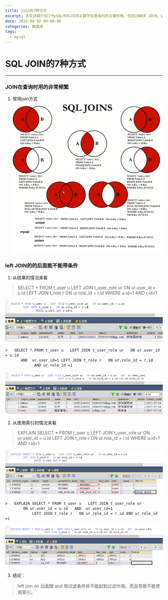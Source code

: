 ```yaml
---
title: join的7种方式
excerpt: 本文详细介绍了MySQL中的JOIN关键字在查询时的关键作用，包括INNER JOIN、LEFT OIN、RIGHT JOIN的不同用法
date: 2016-08-02 09:00:00
categories: 数据库
tags:
  - mysql
---
```


# SQL JOIN的7种方式
----------------

### JOIN在查询时用的非常频繁

1. 常用join方式 ![](../images/mysql/7-join.png)

### left JOIN的的后面能不能带条件

1. 从结果的情况来看

> SELECT * FROM t_user u LEFT JOIN t_user_role ur ON ur.user_id = u.id
> LEFT JOIN t_role r ON ur.role_id = r.id
> WHERE u.id=1 AND r.id=1

![](../images/mysql/7-join-r1.png)	

	>	SELECT * FROM t_user u   LEFT JOIN t_user_role ur   ON ur.user_id = u.id
		   AND  ur.user_id=1 LEFT JOIN t_role r   ON ur.role_id = r.id
				 AND ur.role_id =1



![](../images/mysql/7-join-r2.png)

2. 从使用索引的情况来看

> EXPLAIN SELECT * FROM t_user u LEFT JOIN t_user_role ur ON ur.user_id = u.id
> LEFT JOIN t_role r ON ur.role_id = r.id
> WHERE u.id=1 AND r.id=1

![](../images/mysql/7-join-r3.png)	

	>	EXPLAIN SELECT * FROM t_user u   LEFT JOIN t_user_role ur   
	 		ON ur.user_id = u.id   AND  ur.user_id=1
				LEFT JOIN t_role r   ON ur.role_id = r.id AND ur.role_id =1




![](../images/mysql/7-join-r4.png)

3. 结论：

> left join on 后面跟 and 带过滤条件并不能起到过滤作用。而且导致不能使用索引。

